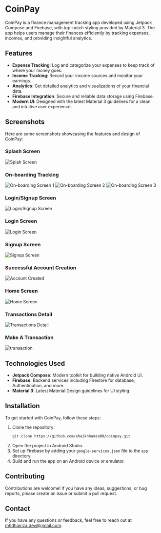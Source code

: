 # CoinPay

CoinPay is a finance management tracking app developed using Jetpack Compose and Firebase, with top-notch styling provided by Material 3. The app helps users manage their finances efficiently by tracking expenses, incomes, and providing insightful analytics.

## Features

- **Expense Tracking**: Log and categorize your expenses to keep track of where your money goes.
- **Income Tracking**: Record your income sources and monitor your earnings.
- **Analytics**: Get detailed analytics and visualizations of your financial data.
- **Firebase Integration**: Secure and reliable data storage using Firebase.
- **Modern UI**: Designed with the latest Material 3 guidelines for a clean and intuitive user experience.

## Screenshots

Here are some screenshots showcasing the features and design of CoinPay:

### Splash Screen
![Splah Screen](https://github.com/shaikhhamza00/Coin-Pay/blob/main/Screenshot/Splash%20Screen.jpg=50x50)

### On-boarding Tracking
![On-boarding Screen 1](https://github.com/shaikhhamza00/Coin-Pay/blob/main/Screenshot/On-boarding%20Screen%201.jpg)
![On-boarding Screen 2](https://github.com/shaikhhamza00/Coin-Pay/blob/main/Screenshot/On-boarding%20Screen%202.jpg)
![On-boarding Screen 3](https://github.com/shaikhhamza00/Coin-Pay/blob/main/Screenshot/On-boarding%20Screen%203.jpg)

### Login/Signup Screen
![Login/Signup Screen](https://github.com/shaikhhamza00/Coin-Pay/blob/main/Screenshot/LoginSignup.jpg)

### Login Screen
![Login Screen](https://github.com/shaikhhamza00/Coin-Pay/blob/main/Screenshot/Login%20Screen.jpg)

### Signup Screen
![Signup Screen](https://github.com/shaikhhamza00/Coin-Pay/blob/main/Screenshot/Singup%20Screen.jpg)

### Successful Account Creation
![Account Created](https://github.com/shaikhhamza00/Coin-Pay/blob/main/Screenshot/Account%20creation.jpg)

### Home Screen
![Home Screen](https://github.com/shaikhhamza00/Coin-Pay/blob/main/Screenshot/Home%20Screen.jpg)

### Transactions Detail
![Transactions Detail](https://github.com/shaikhhamza00/Coin-Pay/blob/main/Screenshot/Transactions%20Details.jpg)

### Make A Transaction
![transaction](https://github.com/shaikhhamza00/Coin-Pay/blob/main/Screenshot/Make%20A%20Transaction.jpg)

## Technologies Used

- **Jetpack Compose**: Modern toolkit for building native Android UI.
- **Firebase**: Backend services including Firestore for database, Authentication, and more.
- **Material 3**: Latest Material Design guidelines for UI styling.

## Installation

To get started with CoinPay, follow these steps:

1. Clone the repository:
    ```sh
    git clone https://github.com/shaikhhamza00/coinpay.git
    ```
2. Open the project in Android Studio.
3. Set up Firebase by adding your `google-services.json` file to the `app` directory.
4. Build and run the app on an Android device or emulator.

## Contributing

Contributions are welcome! If you have any ideas, suggestions, or bug reports, please create an issue or submit a pull request.


## Contact

If you have any questions or feedback, feel free to reach out at mhdhamza.dev@gmail.com.
